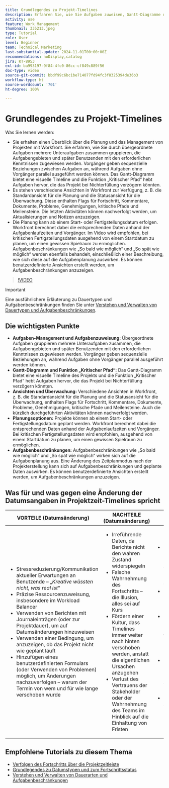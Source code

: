 ```yaml
---
title: Grundlegendes zu Projekt-Timelines
description: Erfahren Sie, wie Sie Aufgaben zuweisen, Gantt-Diagramme und Funktionen für kritische Pfade verwenden, Projekte über Ansichten überwachen, Aufgaben effizient planen und Einschränkungen für eine optimale Projektplanung anwenden.
activity: use
feature: Work Management
thumbnail: 335213.jpeg
type: Tutorial
role: User
level: Beginner
team: Technical Marketing
last-substantial-update: 2024-11-01T00:00:00Z
recommendations: noDisplay,catalog
jira: KT-8953
exl-id: ba993197-9f84-4fc0-86cc-cf849c889f56
doc-type: video
source-git-commit: bbdf99c6bc1be714077fd94fc3f8325394de36b3
workflow-type: ht
source-wordcount: '701'
ht-degree: 100%

---
```


# Grundlegendes zu Projekt-Timelines

Was Sie lernen werden:

* Sie erhalten einen Überblick über die Planung und das Management von Projekten mit Workfront. Sie erfahren, wie Sie durch übergeordnete Aufgaben mehrere Unteraufgaben zusammen gruppieren, die Aufgabengebieten und später Benutzenden mit den erforderlichen Kenntnissen zugewiesen werden. Vorgänger geben sequenzielle Beziehungen zwischen Aufgaben an, während Aufgaben ohne Vorgänger parallel ausgeführt werden können. Das Gantt-Diagramm bietet eine visuelle Timeline und die Funktion „Kritischer Pfad“ hebt Aufgaben hervor, die das Projekt bei Nichterfüllung verzögern könnten.
* Es stehen verschiedene Ansichten in Workfront zur Verfügung, z. B. die Standardansicht für die Planung und die Statusansicht für die Überwachung. Diese enthalten Flags für Fortschritt, Kommentare, Dokumente, Probleme, Genehmigungen, kritische Pfade und Meilensteine. Die letzten Aktivitäten können nachverfolgt werden, um Aktualisierungen und Notizen anzuzeigen.
* Die Planung kann ab einem Start- oder Fertigstellungsdatum erfolgen. Workfront berechnet dabei die entsprechenden Daten anhand der Aufgabenlaufzeiten und Vorgänger. Im Video wird empfohlen, bei kritischen Fertigstellungsdaten ausgehend von einem Startdatum zu planen, um einen gewissen Spielraum zu ermöglichen. Aufgabenbeschränkungen wie „So bald wie möglich“ und „So spät wie möglich“ werden ebenfalls behandelt, einschließlich einer Beschreibung, wie sich diese auf die Aufgabenplanung auswirken. Es können benutzerdefinierte Ansichten erstellt werden, um Aufgabenbeschränkungen anzuzeigen.

>[!VIDEO](https://video.tv.adobe.com/v/335213/?quality=12&learn=on&enablevpops=1)

>[!IMPORTANT]
>
>Eine ausführlichere Erläuterung zu Dauertypen und Aufgabenbeschränkungen finden Sie unter [Verstehen und Verwalten von Dauertypen und Aufgabenbeschränkungen](/help/manage-work/intermediate-projects/understand-and-manage-duration-types-and-task-constraints.md).

## Die wichtigsten Punkte

* **Aufgaben-Management und Aufgabenzuweisung:** Übergeordnete Aufgaben gruppieren mehrere Unteraufgaben zusammen, die Aufgabengebieten und später Benutzenden mit den erforderlichen Kenntnissen zugewiesen werden. Vorgänger geben sequenzielle Beziehungen an, während Aufgaben ohne Vorgänger parallel ausgeführt werden können. 
* **Gantt-Diagramm und Funktion „Kritischer Pfad“:** Das Gantt-Diagramm bietet eine visuelle Timeline des Projekts und die Funktion „Kritischer Pfad“ hebt Aufgaben hervor, die das Projekt bei Nichterfüllung verzögern könnten. 
* **Ansichten und Überwachung:** Verschiedene Ansichten in Workfront, z. B. die Standardansicht für die Planung und die Statusansicht für die Überwachung, enthalten Flags für Fortschritt, Kommentare, Dokumente, Probleme, Genehmigungen, kritische Pfade und Meilensteine. Auch die kürzlich durchgeführten Aktivitäten können nachverfolgt werden. 
* **Planungsoptionen:** Projekte können ab einem Start- oder Fertigstellungsdatum geplant werden. Workfront berechnet dabei die entsprechenden Daten anhand der Aufgabenlaufzeiten und Vorgänger. Bei kritischen Fertigstellungsdaten wird empfohlen, ausgehend von einem Startdatum zu planen, um einen gewissen Spielraum zu ermöglichen. 
* **Aufgabenbeschränkungen:** Aufgabenbeschränkungen wie „So bald wie möglich“ und „So spät wie möglich“ wirken sich auf die Aufgabenplanung aus. Eine Änderung des Zeitplanmodus nach der Projekterstellung kann sich auf Aufgabenbeschränkungen und geplante Daten auswirken. Es können benutzerdefinierte Ansichten erstellt werden, um Aufgabenbeschränkungen anzuzeigen. 


## Was für und was gegen eine Änderung der Datumsangaben in Projektzeit-Timelines spricht

| VORTEILE (Datumsänderung) | NACHTEILE (Datumsänderung) | VORTEILE (keine Datumsänderung) | NACHTEILE (keine Datumsänderung) |
|---------------------------|---------------------------|---------------------------|---------------------------|
| <ul><li>Stressreduzierung/Kommunikation aktueller Erwartungen an Benutzende – „_Kreative wüssten nicht, was real ist_“</li><li>Präzise Ressourcenzuweisung, insbesondere im Workload Balancer</li><li>Verwenden von Berichten mit Journaleinträgen (oder zur Projektdauer), um auf Datumsänderungen hinzuweisen</li><li>Verwenden einer Bedingung, um anzuzeigen, ob das Projekt nicht wie geplant läuft</li><li>Hinzufügen eines benutzerdefinierten Formulars (oder Verwenden von Problemen) möglich, um Änderungen nachzuverfolgen – warum der Termin von wem und für wie lange verschoben wurde</li></ul> | <ul></li><li>Irreführende Daten, da Berichte nicht den wahren Zustand widerspiegeln</li><li>Falsche Wahrnehmung des Fortschritts – die Illusion, alles sei auf Kurs</li><li>Fördern einer Kultur, dass Timelines immer weiter nach hinten verschoben werden, anstatt die eigentlichen Ursachen anzugehen</li><li>Verlust des Vertrauens der Stakeholder oder der Wahrnehmung des Teams im Hinblick auf die Einhaltung von Fristen </li></ul> | <ul></li><li>Präzise Darstellung der Projekt-Timeline – Daten können für Analysen und zur genauen Schilderung des Geschehens verwendet werden</li><li>Option zum Ändern der Dauer oder Hinzufügen einer Verzögerung gegenüber Vorgänger</li><li>Einfaches Ermitteln möglicher Prozessverbesserungen für zukünftige Projektplanung und zukünftiges Risiko-Management</li><li>Option zur Nutzung von Baselines zum Erfassen des ursprünglichen Projektplans und zum Verwenden dieses Plans als Vergleich</li><li>Falls Personal fehlt, um Aufgaben in allen Bereichen zu erledigen, besser bleiben lassen</li></ul> | <ul></li><li>Verwirrung und/oder Frustration bei den Benutzenden – eine Fülle von „verspäteten“ Aufgaben, obwohl sie gerade erst benachrichtigt wurden</li><li>Ressourcen waren gemäß dem ursprünglichen Plan effektiv zugewiesen, sind jetzt aber aufgrund von Arbeitsverzögerungen überlastet</li><li>Projekt-Timeline kann nicht verwendet werden, um den Stakeholdern Aktualisierungen klar mitzuteilen</li></ul> |


## Empfohlene Tutorials zu diesem Thema

* [Verfolgen des Fortschritts über die Projektzeitleiste](/help/manage-work/project-timelines/track-work-progress-from-the-project-timeline.md)
* [Grundlegendes zu Datumstypen und zum Fortschrittsstatus](/help/manage-work/project-timelines/understand-task-dates-and-progress-status.md)
* [Verstehen und Verwalten von Dauerarten und Aufgabenbeschränkungen](/help/manage-work/intermediate-projects/understand-and-manage-duration-types-and-task-constraints.md)

